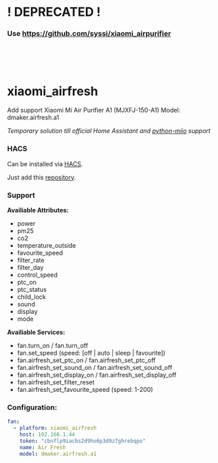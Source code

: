# ! DEPRECATED !

### Use https://github.com/syssi/xiaomi_airpurifier

<br>
<br>
<br>

# xiaomi_airfresh
Add support Xiaomi Mi Air Purifier A1 (MJXFJ-150-A1)
Model: dmaker.airfresh.a1

*Temporary solution till official Home Assistant and [python-miio](https://github.com/rytilahti/python-miio/issues/662) support*

### HACS

Can be installed via [HACS](https://hacs.xyz/).

Just add this [repository](https://github.com/NikolayBorisov/xiaomi_airfresh).

### Support

**Availiable Attributes:**
* power
* pm25
* co2
* temperature_outside
* favourite_speed
* filter_rate
* filter_day
* control_speed
* ptc_on
* ptc_status
* child_lock
* sound
* display
* mode

**Availiable Services:**
* fan.turn_on / fan.turn_off
* fan.set_speed (speed: \[off | auto | sleep | favourite])
* fan.airfresh_set_ptc_on / fan.airfresh_set_ptc_off
* fan.airfresh_set_sound_on / fan.airfresh_set_sound_off
* fan.airfresh_set_display_on / fan.airfresh_set_display_off
* fan.airfresh_set_filter_reset
* fan.airfresh_set_favourite_speed (speed: 1-200)

### Configuration:

```yaml
fan:
  - platform: xiaomi_airfresh
    host: 192.168.1.44
    token: "cbnflp9iacbs2d9ho6p3d9z7ghrebqpo"
    name: Air Fresh
    model: dmaker.airfresh.a1
```
